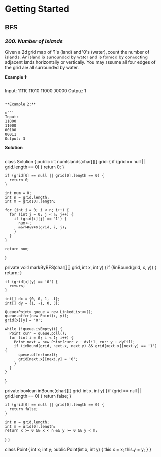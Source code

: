 # Getting Started

## BFS

### *200. Number of Islands*

Given a 2d grid map of '1's (land) and '0's (water), count the number of islands. An island is surrounded by water and is formed by connecting adjacent lands horizontally or vertically. You may assume all four edges of the grid are all surrounded by water.

**Example 1:**

>```
Input:
11110
11010
11000
00000
Output: 1
```

**Example 2:**

>```
Input:
11000
11000
00100
00011
Output: 3
```

**Solution**
>```
class Solution {
  public int numIslands(char[][] grid) {
    if (grid == null || grid.length == 0) {
      return 0;
    }

    if (grid[0] == null || grid[0].length == 0) {
      return 0;
    }

    int num = 0;
    int n = grid.length;
    int m = grid[0].length;

    for (int i = 0; i < n; i++) {
      for (int j = 0; j < m; j++) {
        if (grid[i][j] == '1') {
          num++;
          markByBFS(grid, i, j);
        }
      }
    }

    return num;
  }

  private void markByBFS(char[][] grid, int x, int y) {
    if (!inBound(grid, x, y)) {
      return;
    }

    if (grid[x][y] == '0') {
      return;
    }

    int[] dx = {0, 0, 1, -1};
    int[] dy = {1, -1, 0, 0};

    Queue<Point> queue = new LinkedList<>();
    queue.offer(new Point(x, y));
    grid[x][y] = '0';

    while (!queue.isEmpty()) {
      Point curr = queue.poll();
      for (int i = 0; i < 4; i++) {
        Point next = new Point(curr.x + dx[i], curr.y + dy[i]);
        if (inBound(grid, next.x, next.y) && grid[next.x][next.y] == '1') {
          queue.offer(next);
          grid[next.x][next.y] = '0';
        }
      }
    }
  }

  private boolean inBound(char[][] grid, int x, int y) {
    if (grid == null || grid.length == 0) {
      return false;
    }

    if (grid[0] == null || grid[0].length == 0) {
      return false;
    }

    int n = grid.length;
    int m = grid[0].length;
    return x >= 0 && x < n && y >= 0 && y < m;
  }
}

class Point {
  int x;
  int y;
  public Point(int x, int y) {
    this.x = x;
    this.y = y;
  }
}
```

